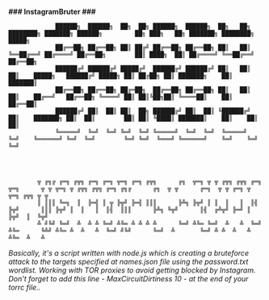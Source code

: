 **### InstagramBruter ###**


                 ██████╗  ██████╗  ██╗  ██╗ ██████╗  ██████╗  ██╗   ██╗ ████████╗ ███████╗ ██████╗         ██╗ ███╗   ██╗ ███████╗ ████████╗  █████╗  
                 ██╔══██╗ ██╔══██╗ ██║ ██╔╝ ██╔══██╗ ██╔══██╗ ██║   ██║ ╚══██╔══╝ ██╔════╝ ██╔══██╗        ██║ ████╗  ██║ ██╔════╝ ╚══██╔══╝ ██╔══██╗ 
                 ██████╔╝ ██████╔╝ █████╔╝  ██████╔╝ ██████╔╝ ██║   ██║    ██║    █████╗   ██████╔╝ █████╗ ██║ ██╔██╗ ██║ ███████╗    ██║    ███████║ 
                 ██╔══██╗ ██╔══██╗ ██╔═██╗  ██╔══██╗ ██╔══██╗ ██║   ██║    ██║    ██╔══╝   ██╔══██╗ ╚════╝ ██║ ██║╚██╗██║ ╚════██║    ██║    ██╔══██║ 
                 ██████╔╝ ██║  ██║ ██║  ██╗ ██████╔╝ ██║  ██║ ╚██████╔╝    ██║    ███████╗ ██║  ██║        ██║ ██║ ╚████║ ███████║    ██║    ██║  ██║ 
                 ╚═════╝  ╚═╝  ╚═╝ ╚═╝  ╚═╝ ╚═════╝  ╚═╝  ╚═╝  ╚═════╝     ╚═╝    ╚══════╝ ╚═╝  ╚═╝        ╚═╝ ╚═╝  ╚═══╝ ╚══════╝    ╚═╝    ╚═╝  ╚═╝ 




            ╦ ╔╗╔ ╔═╗ ╔╦╗ ╔═╗ ╔═╗ ╦═╗ ╔═╗ ╔╦╗      ╔╗  ╦═╗ ╦ ╦ ╔╦╗ ╔╦╗ ╔═╗ ╦═╗      ╦ ╦ ╦═╗ ╦ ╔╦╗ ╔╦╗ ╔═╗ ╔╗╔      ╔╗  ╦ ╦      ╔═╗  ╦ ╦ ╔═╗ ╦ ╦═╗ ╔╦╗ ╦ ╦ 
            ║ ║║║ ╚═╗  ║  ╠═╣ ║ ╦ ╠╦╝ ╠═╣ ║║║      ╠╩╗ ╠╦╝ ║ ║  ║   ║  ║╣  ╠╦╝      ║║║ ╠╦╝ ║  ║   ║  ║╣  ║║║      ╠╩╗ ╚╦╝      ║╣  ╔╩╦╝ ╠═╝ ║ ╠╦╝  ║  ╚╦╝ 
            ╩ ╝╚╝ ╚═╝  ╩  ╩ ╩ ╚═╝ ╩╚═ ╩ ╩ ╩ ╩      ╚═╝ ╩╚═ ╚═╝  ╩   ╩  ╚═╝ ╩╚═      ╚╩╝ ╩╚═ ╩  ╩   ╩  ╚═╝ ╝╚╝      ╚═╝  ╩       ╚═╝ ╩ ╩  ╩   ╩ ╩╚═  ╩   ╩  




*Basically, it's a script written with node.js which is creating a bruteforce attack to the targets specified at names.json file using the password.txt wordlist. 
Working with TOR proxies to avoid getting blocked by Instagram.
Don't forget to add this line - MaxCircuitDirtiness 10 - at the end of your torrc file..*
